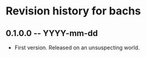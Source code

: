 # Revision history for bachs

## 0.1.0.0 -- YYYY-mm-dd

* First version. Released on an unsuspecting world.
